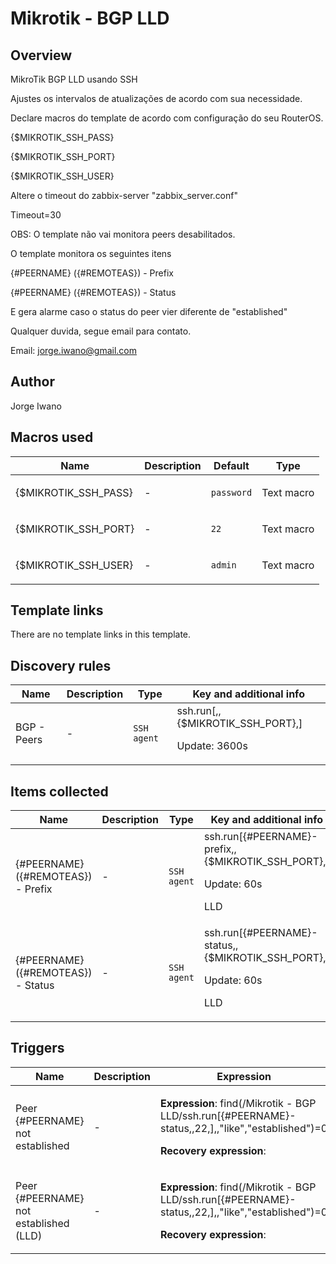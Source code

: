 # Mikrotik - BGP LLD

## Overview

MikroTik BGP LLD usando SSH


Ajustes os intervalos de atualizações de acordo com sua necessidade. 


Declare macros do template de acordo com configuração do seu RouterOS.


{$MIKROTIK\_SSH\_PASS}


{$MIKROTIK\_SSH\_PORT}


{$MIKROTIK\_SSH\_USER}


 


Altere o timeout do zabbix-server "zabbix\_server.conf"


Timeout=30


 


OBS: O template não vai monitora peers desabilitados.


O template monitora os seguintes itens


{#PEERNAME} ({#REMOTEAS}) - Prefix


{#PEERNAME} ({#REMOTEAS}) - Status


E gera alarme caso o status do peer vier diferente de "established"


 


Qualquer duvida, segue email para contato.


Email: [jorge.iwano@gmail.com](mailto:jorge.iwano@gmail.com)



## Author

Jorge Iwano

## Macros used

|Name|Description|Default|Type|
|----|-----------|-------|----|
|{$MIKROTIK_SSH_PASS}|<p>-</p>|`password`|Text macro|
|{$MIKROTIK_SSH_PORT}|<p>-</p>|`22`|Text macro|
|{$MIKROTIK_SSH_USER}|<p>-</p>|`admin`|Text macro|


## Template links

There are no template links in this template.

## Discovery rules

|Name|Description|Type|Key and additional info|
|----|-----------|----|----|
|BGP - Peers|<p>-</p>|`SSH agent`|ssh.run[,,{$MIKROTIK_SSH_PORT},]<p>Update: 3600s</p>|


## Items collected

|Name|Description|Type|Key and additional info|
|----|-----------|----|----|
|{#PEERNAME} ({#REMOTEAS}) - Prefix|<p>-</p>|`SSH agent`|ssh.run[{#PEERNAME}-prefix,,{$MIKROTIK_SSH_PORT},]<p>Update: 60s</p><p>LLD</p>|
|{#PEERNAME} ({#REMOTEAS}) - Status|<p>-</p>|`SSH agent`|ssh.run[{#PEERNAME}-status,,{$MIKROTIK_SSH_PORT},]<p>Update: 60s</p><p>LLD</p>|


## Triggers

|Name|Description|Expression|Priority|
|----|-----------|----------|--------|
|Peer {#PEERNAME} not established|<p>-</p>|<p>**Expression**: find(/Mikrotik - BGP LLD/ssh.run[{#PEERNAME}-status,,22,],,"like","established")=0</p><p>**Recovery expression**: </p>|disaster|
|Peer {#PEERNAME} not established (LLD)|<p>-</p>|<p>**Expression**: find(/Mikrotik - BGP LLD/ssh.run[{#PEERNAME}-status,,22,],,"like","established")=0</p><p>**Recovery expression**: </p>|disaster|
